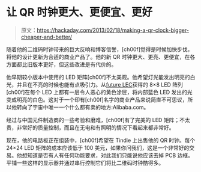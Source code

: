 # 让 QR 时钟更大、更便宜、更好

> 原文：<https://hackaday.com/2013/02/18/making-a-qr-clock-bigger-cheaper-and-better/>

随着他的二维码时钟带来的巨大反响和博客信誉，[ch00f]觉得是时候加快步伐，将他的设计更新为合适的商业产品了。他的新 QR 时钟更大、更亮、更便宜，在各方面都比旧版本更好，但这些改进是有代价的。

他早期较小版本中使用的 LED 矩阵[ch00f]不太美观。他希望灯光能发出明亮的白光，并且在不亮的时候也能有点吸引力。从[future LEC](http://futurlec.com/LEDMatrix.shtml)获得的 8×8 LED 阵列[ch00f]在每个 LED 上都有一层令人恶心的黄色涂层，将内部蓝色 LED 发出的光变成明亮的白色。这对于一个印有[ch00f]名字的商业产品来说简直不可思议，所以他转向了宇宙中唯一一个什么都有卖的地方:Alibaba.com。

经过与中国元件制造商的一些考验和磨难，[ch00f]有了完美的 LED 矩阵；不太贵，非常好的质量控制，而且在无电和有照明的情况下看起来都非常好。

现在，他的电路板正在组装中，[ch00f]希望在 Tindie 上出售他的 QR 时钟。每个 24×24 LED 矩阵的成本应该低于 100 美元，如果你问我们，这是一个非常好的交易。他想知道是否有人有任何功能要求，对此我们只能说他应该去掉 PCB 边框。平铺一些这样的显示器并通过串行控制它们将比二维码时钟酷得多。